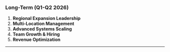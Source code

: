 ### Long-Term (Q1-Q2 2026)

1. **Regional Expansion Leadership**
2. **Multi-Location Management**
3. **Advanced Systems Scaling**
4. **Team Growth & Hiring**
5. **Revenue Optimization**

---
